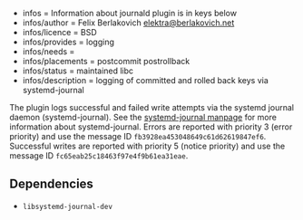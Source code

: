 - infos = Information about journald plugin is in keys below
- infos/author = Felix Berlakovich <elektra@berlakovich.net>
- infos/licence = BSD
- infos/provides = logging
- infos/needs =
- infos/placements = postcommit postrollback
- infos/status = maintained libc
- infos/description = logging of committed and rolled back keys via systemd-journal

The plugin logs successful and failed write attempts via the systemd journal daemon (systemd-journal). 
See the [systemd-journal manpage](http://www.freedesktop.org/software/systemd/man/systemd-journald.service.html) for more information about systemd-journal.
Errors are reported with priority 3 (error priority) and use the message ID `fb3928ea453048649c61d62619847ef6`.
Successful writes are reported with priority 5 (notice priority) and use the message ID `fc65eab25c18463f97e4f9b61ea31eae`. 

## Dependencies

- `libsystemd-journal-dev`
